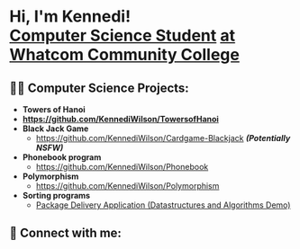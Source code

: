 <h1>Hi, I'm Kennedi! <br/><a href="https://github.com/joshmadakor1">Computer Science Student</a> <a href="https://www.linkedin.com/in/joshmadakor/"> at Whatcom Community College </a> 
<h2>👨‍💻 Computer Science Projects:</h2>

- <b> Towers of Hanoi</b>
- <b> https://github.com/KennediWilson/TowersofHanoi </b>
- <b> Black Jack Game</b>
  - https://github.com/KennediWilson/Cardgame-Blackjack <b><i>(Potentially NSFW)</b></i>
- <b>Phonebook program</b>
  - https://github.com/KennediWilson/Phonebook
- <b> Polymorphism </b>
  - https://github.com/KennediWilson/Polymorphism
- <b> Sorting programs</b>
  - [Package Delivery Application (Datastructures and Algorithms Demo)](https://github.com/joshmadakor1/Package-Delivery-Pathfinding-Algorithm)

<h2> 🤳 Connect with me:</h2>

<!--
